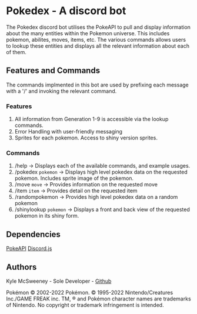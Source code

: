 # **Pokedex - A discord bot**

The Pokedex discord bot utilises the PokeAPI to pull and display information about the many entities within the Pokemon universe. This includes pokemon, abilites, moves, items, etc.
The various commands allows users to lookup these entities and displays all the relevant information about each of them.

## Features and Commands
The commands implmented in this bot are used by prefixing each message with a '/' and invoking the relevant command.

### Features
1. All information from Generation 1-9 is accessible via the lookup commands.
2. Error Handling with user-friendly messaging
3. Sprites for each pokemon. Access to shiny version sprites.

### Commands
1. /help -> Displays each of the available commands, and example usages.
2. /pokedex `pokemon` -> Displays high level pokedex data on the requested pokemon. Includes sprite image of the pokemon.
3. /move `move` -> Provides information on the requested move
4. /item `item` -> Provides detail on the requested item
5. /randompokemon -> Provides high level pokedex data on a random pokemon
6. /shinylookup `pokemon` -> Displays a front and back view of the requested pokemon in its shiny form.

## Dependencies
[PokeAPI](https://pokeapi.co/)
[Discord.js](https://discord.js.org/#/)

## Authors
Kyle McSweeney - Sole Developer - [Github](https://github.com/KyleMcSweeney3)


Pokémon © 2002-2022 Pokémon. © 1995-2022 Nintendo/Creatures Inc./GAME FREAK inc. TM, ® and Pokémon character names are trademarks of Nintendo. No copyright or trademark infringement is intended.

